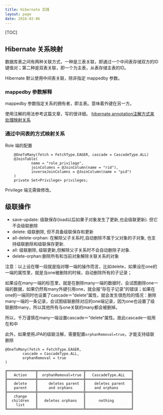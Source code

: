```yaml
---
title: Hibernate 实践
layout: page
date: 2016-02-06
---
```

[TOC]

## Hibernate 关系映射
数据库表之间有两种关联方式，一种是三表关联，即通过一个中间表存储双方的ID键值对；第二种是双表关联，即一个为主表，从表存储主表的ID。

Hibernate 默认使用中间表关联，除非指定 mappedby 参数。
### mappedby 参数解释
mappedby 参数指定关系的拥有者，即主表。意味着外键在另一方。

使用注解的用法参考这篇文章，写的很详细。
[hibernate annotation注解方式来处理映射关系](http://www.cnblogs.com/xiaoluo501395377/p/3374955.html)

### 通过中间表的方式映射关系
Role 端的配置
```
    @OneToMany(fetch = FetchType.EAGER, cascade = CascadeType.ALL)
    @JoinTable(
            name = "role_privilege",
            joinColumns = @JoinColumn(name = "rid"),
            inverseJoinColumns = @JoinColumn(name = "pid")
    )
    private Set<Privilege> privileges;
```
Privilege 端无需做修改。

## 级联操作
- save-update: 级联保存(load以后如果子对象发生了更新,也会级联更新). 但它不会级联删除
- delete: 级联删除, 但不具备级联保存和更新
- all-delete-orphan: 在解除父子关系时,自动删除不属于父对象的子对象, 也支持级联删除和级联保存更新.
- all: 级联删除, 级联更新,但解除父子关系时不会自动删除子对象.
- delete-orphan:删除所有和当前对象解除关联关系的对象

注意：以上设在哪一段就是指对哪一端的操作而言，比如delete，如果设在one的一端的<set>属性里，就是当one被删除的时候，自动删除所有的子记录；

如果设在many一端的<many-to-one>标签里，就是在删除many一端的数据时，会试图删除one一端的数据，如果仍然有many外键引用one，就会报“存在子记录”的错误；如果在one的一端同时也设置了cascade＝“delete”属性，就会发生很危险的情况：删除many一端的一条记录，会试图级联删除对应的one端记录，因为one也设置了级联删除many，所以其他所有与one关联的many都会被删掉。

所以，千万谨慎在many一端设置cascade＝“delete”属性。故此cascade一般用在<one-to-one>和<one-to-many>中

此外，如果使用JPA的级联注解，需要配置`orphanRemoval=true`，才能支持级联删除

    @OneToMany(fetch = FetchType.EAGER,
            cascade = CascadeType.ALL,
            orphanRemoval = true
    )

    ╔═════════════╦═════════════════════╦═════════════════════╗
    ║   Action    ║  orphanRemoval=true ║   CascadeType.ALL   ║
    ╠═════════════╬═════════════════════╬═════════════════════╣
    ║   delete    ║     deletes parent  ║    deletes parent   ║
    ║   parent    ║     and orphans     ║    and orphans      ║
    ╠═════════════╬═════════════════════╬═════════════════════╣
    ║   change    ║                     ║                     ║
    ║  children   ║   deletes orphans   ║      nothing        ║
    ║    list     ║                     ║                     ║
    ╚═════════════╩═════════════════════╩═════════════════════╝